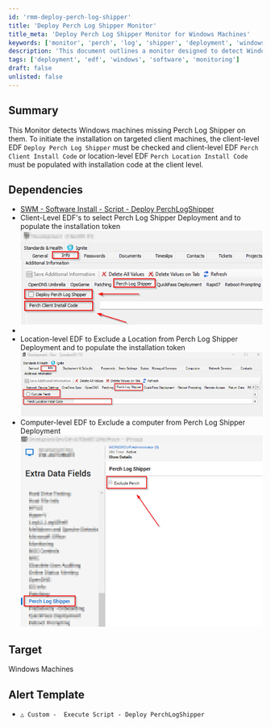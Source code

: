 ```yaml
---
id: 'rmm-deploy-perch-log-shipper'
title: 'Deploy Perch Log Shipper Monitor'
title_meta: 'Deploy Perch Log Shipper Monitor for Windows Machines'
keywords: ['monitor', 'perch', 'log', 'shipper', 'deployment', 'windows']
description: 'This document outlines a monitor designed to detect Windows machines that are missing the Perch Log Shipper. It details the necessary client-level EDF settings required to initiate the installation on targeted machines, including the deployment and installation codes needed for successful implementation.'
tags: ['deployment', 'edf', 'windows', 'software', 'monitoring']
draft: false
unlisted: false
---
```

## Summary

This Monitor detects Windows machines missing Perch Log Shipper on them. To initiate the installation on targeted client machines, the client-level EDF `Deploy Perch Log Shipper` must be checked and client-level EDF `Perch Client Install Code` or location-level EDF `Perch Location Install Code` must be populated with installation code at the client level.

## Dependencies

- [SWM - Software Install - Script - Deploy PerchLogShipper](https://proval.itglue.com/DOC-5078775-14986108)  
- Client-Level EDF's to select Perch Log Shipper Deployment and to populate the installation token  
  ![image](../../../static/img/Deploy-Perch-Log-Shipper/image_1.png)  
-   
- Location-level EDF to Exclude a Location from Perch Log Shipper Deployment and to populate the installation token  
  ![image](../../../static/img/Deploy-Perch-Log-Shipper/image_2.png)  
- Computer-level EDF to Exclude a computer from Perch Log Shipper Deployment  
  ![image](../../../static/img/Deploy-Perch-Log-Shipper/image_3.png)  

## Target

Windows Machines

## Alert Template

- `△ Custom -  Execute Script - Deploy PerchLogShipper`



